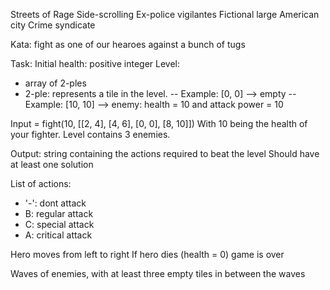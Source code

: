 Streets of Rage
Side-scrolling
Ex-police vigilantes
Fictional large American city
Crime syndicate

Kata: fight as one of our hearoes against a bunch of tugs

Task:
Initial health: positive integer
Level:
- array of 2-ples
- 2-ple: represents a tile in the level.
-- Example: [0, 0] --> empty
-- Example: [10, 10] --> enemy: health = 10 and attack power = 10

Input = fight(10, [[2, 4], [4, 6], [0, 0], [8, 10]])
With 10 being the health of your fighter. Level contains 3 enemies.

Output: string containing the actions required to beat the level
Should have at least one solution

List of actions:
- '-': dont attack
- B: regular attack
- C: special attack
- A: critical attack

Hero moves from left to right
If hero dies (health = 0) game is over

Waves of enemies, with at least three empty tiles in between the waves
